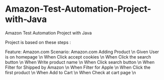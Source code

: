# Amazon-Test-Automation-Project-with-Java
Amazon Test Automation Project with Java

Project is based on these steps :

Feature: Amazon.com
  Scenario: Amazon.com Adding Product \n
    Given User is on homepage \n
    When Click accept cookies \n
    When Click the search button \n
    When Write product name \n
    When Click search button \n
    When Filter for Shipped by Amazon \n
    When Filter for Apple \n
    When Click the first product \n
    When Add to Cart \n
    When Check at cart page \n
